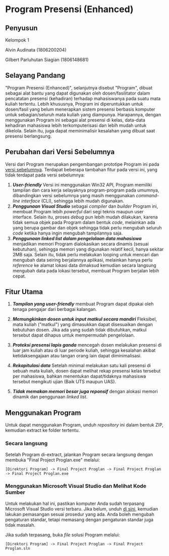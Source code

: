 # Program Presensi (Enhanced)
## Penyusun
Kelompok 1

Alvin Audinata (1806200204)

Gilbert Parluhutan Siagian (1806148681)

## Selayang Pandang

"Program Presensi (Enhanced)", selanjutnya disebut "Program", dibuat sebagai alat bantu yang dapat digunakan oleh dosen/fasilitator dalam pencatatan presensi (kehadiran) terhadap mahasiswanya pada suatu mata kuliah tertentu. Lebih khususnya, Program ini diperuntukkan untuk dosen/fasil yang belum menerapkan sistem presensi berbasis komputer untuk sebagian/seluruh mata kuliah yang diampunya. Harapannya, dengan menggunakan Program ini sebagai alat presensi di kelas, data-data kehadiran mahasiswa lebih terkomputerisasi dan lebih mudah untuk dikelola. Selain itu, juga dapat meminimalisir kesalahan yang dibuat saat presensi berlangsung.

## Perubahan dari Versi Sebelumnya

Versi dari Program merupakan pengembangan prototipe Program ini pada [versi sebelumnya](https://github.com/Turbo46/Program-Presensi-Dosen). Terdapat beberapa tambahan fitur pada versi ini, yang tidak terdapat pada versi sebelumnya:

1. ***User-friendly*** Versi ini menggunakan Win32 API, Program memiliki tampilan dan cara kerja selayaknya program-program pada umumnya, dibandingkan versi sebelumnya yang masih menggunakan *command-line interface* (CLI), sehingga lebih mudah digunakan.
2. ***Penggunaan Visual Studio*** sebagai *compiler* dan *builder* Program ini, membuat Program lebih *powerful* dari segi teknis maupun user interface. Selain itu, proses *debug* pun lebih mudah dilakukan, karena tidak semua objek pada Program dalam bentuk *code*, melainkan ada yang berupa gambar dan objek sehingga tidak perlu mengubah seluruh *code* ketika hanya ingin mengubah tampilannya saja.
3. ***Penggunaan linked list dalam pengelolaan data mahasiswa*** menjadikan memori Program dialokasikan secara dinamis (sesuai kebutuhan), sehingga memori yang digunakan relatif kecil, hanya sekitar 2MB saja. Selain itu, tidak perlu melakukan looping untuk mencari dan mengubah data seiring berjalannya aplikasi, melainkan hanya perlu *reference* ke alamat lokasi data dimaksud kemudian secara langsung mengubah data pada lokasi tersebut, membuat Program berjalan lebih cepat.

## Fitur Utama

1. ***Tampilan yang user-friendly*** membuat Program dapat dipakai oleh tenaga pengajar dari berbagai kalangan.

2. ***Memungkinkan dosen untuk input matkul secara mandiri*** Fleksibel, mata kuliah ("matkul") yang dimasukkan dapat disesuaikan dengan kebutuhan dosen. Jika ada yang sudah tidak dibutuhkan, matkul tersebut dapat dihapus untuk mempermudah pengelolaan.

3. ***Proteksi presensi lapis ganda*** mencegah dosen melakukan presensi di luar jam kuliah atau di luar periode kuliah, sehingga kesalahan akibat ketidaksengajaan atau tangan orang lain dapat diminimalisasi.

4. ***Rekapitulasi data*** Setelah minimal melakukan satu kali presensi di sebuah mata kuliah, dosen dapat melihat rekap presensi kelas tersebut per mahasiswa, bahkan menentukan dapat/tidaknya mahasiswa tersebut mengikuti ujian (Baik UTS maupun UAS).

5. ***Tidak memakan memori besar juga reponsif*** dengan alokasi memori dinamik dan penggunaan *linked list*.

## Menggunakan Program

Untuk dapat menggunakan Program, unduh *repository* ini dalam bentuk ZIP, kemudian extract ke folder tertentu.

### Secara langsung

Setelah Program di-extract, jalankan Program secara langsung dengan membuka "Final Project Proglan.exe" melalui:

```
[Direktori Program] -> Final Project Proglan -> Final Project Proglan -> Final Project Proglan.exe
```

### Menggunakan Microsoft Visual Studio dan Melihat Kode Sumber

Untuk melakukan hal ini, pastikan komputer Anda sudah terpasang Microsoft Visual Studio versi terbaru. Jika belum, unduh [di sini](https://visualstudio.microsoft.com/), kemudian lakukan pemasangan sesuai prosedur yang ada. Anda boleh mengubah pengaturan standar, tetapi memasang dengan pengaturan standar juga tidak masalah.

Jika sudah terpasang, buka *file* solusi Program melalui:

```
[Direktori Program] -> Final Project Proglan -> Final Project Proglan.sln
```

